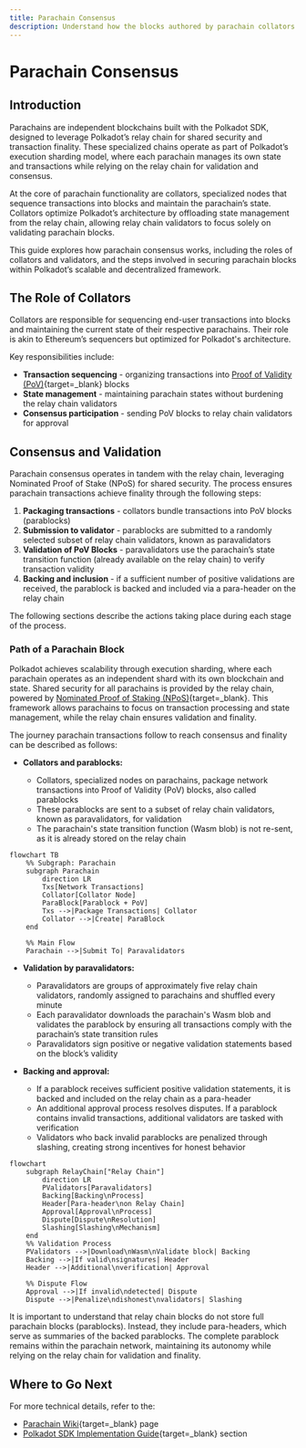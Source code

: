```yaml
---
title: Parachain Consensus
description: Understand how the blocks authored by parachain collators are secured by the relay chain validators and how the parachain transactions achieve finality.
--- 
```


# Parachain Consensus

## Introduction

Parachains are independent blockchains built with the Polkadot SDK, designed to leverage Polkadot’s relay chain for shared security and transaction finality. These specialized chains operate as part of Polkadot’s execution sharding model, where each parachain manages its own state and transactions while relying on the relay chain for validation and consensus.

At the core of parachain functionality are collators, specialized nodes that sequence transactions into blocks and maintain the parachain’s state. Collators optimize Polkadot’s architecture by offloading state management from the relay chain, allowing relay chain validators to focus solely on validating parachain blocks.

This guide explores how parachain consensus works, including the roles of collators and validators, and the steps involved in securing parachain blocks within Polkadot’s scalable and decentralized framework.

## The Role of Collators

Collators are responsible for sequencing end-user transactions into blocks and maintaining the current state of their respective parachains. Their role is akin to Ethereum’s sequencers but optimized for Polkadot's architecture.

Key responsibilities include:

- **Transaction sequencing** - organizing transactions into [Proof of Validity (PoV)](https://wiki.polkadot.network/docs/glossary#proof-of-validity){target=\_blank} blocks
- **State management** - maintaining parachain states without burdening the relay chain validators
- **Consensus participation** - sending PoV blocks to relay chain validators for approval

## Consensus and Validation

Parachain consensus operates in tandem with the relay chain, leveraging Nominated Proof of Stake (NPoS) for shared security. The process ensures parachain transactions achieve finality through the following steps:

1. **Packaging transactions** - collators bundle transactions into PoV blocks (parablocks)
2. **Submission to validator** - parablocks are submitted to a randomly selected subset of relay chain validators, known as paravalidators
3. **Validation of PoV Blocks** - paravalidators use the parachain’s state transition function (already available on the relay chain) to verify transaction validity
4. **Backing and inclusion** - if a sufficient number of positive validations are received, the parablock is backed and included via a para-header on the relay chain

The following sections describe the actions taking place during each stage of the process. 

### Path of a Parachain Block

Polkadot achieves scalability through execution sharding, where each parachain operates as an independent shard with its own blockchain and state. Shared security for all parachains is provided by the relay chain, powered by [Nominated Proof of Staking (NPoS)](/polkadot-protocol/glossary/#nominated-proof-of-stake-npos){target=\_blank}. This framework allows parachains to focus on transaction processing and state management, while the relay chain ensures validation and finality.

The journey parachain transactions follow to reach consensus and finality can be described as follows:

- **Collators and parablocks:**

    - Collators, specialized nodes on parachains, package network transactions into Proof of Validity (PoV) blocks, also called parablocks
    - These parablocks are sent to a subset of relay chain validators, known as paravalidators, for validation
    - The parachain's state transition function (Wasm blob) is not re-sent, as it is already stored on the relay chain

```mermaid
flowchart TB
    %% Subgraph: Parachain
    subgraph Parachain
        direction LR
        Txs[Network Transactions]
        Collator[Collator Node]
        ParaBlock[Parablock + PoV]
        Txs -->|Package Transactions| Collator
        Collator -->|Create| ParaBlock
    end

    %% Main Flow
    Parachain -->|Submit To| Paravalidators
```

- **Validation by paravalidators:**

    - Paravalidators are groups of approximately five relay chain validators, randomly assigned to parachains and shuffled every minute
    - Each paravalidator downloads the parachain's Wasm blob and validates the parablock by ensuring all transactions comply with the parachain’s state transition rules
    - Paravalidators sign positive or negative validation statements based on the block’s validity

- **Backing and approval:**

    - If a parablock receives sufficient positive validation statements, it is backed and included on the relay chain as a para-header
    - An additional approval process resolves disputes. If a parablock contains invalid transactions, additional validators are tasked with verification
    - Validators who back invalid parablocks are penalized through slashing, creating strong incentives for honest behavior

```mermaid
flowchart
    subgraph RelayChain["Relay Chain"]
        direction LR
        PValidators[Paravalidators]
        Backing[Backing\nProcess]
        Header[Para-header\non Relay Chain]
        Approval[Approval\nProcess]
        Dispute[Dispute\nResolution]
        Slashing[Slashing\nMechanism]
    end
    %% Validation Process
    PValidators -->|Download\nWasm\nValidate block| Backing
    Backing -->|If valid\nsignatures| Header
    Header -->|Additional\nverification| Approval
    
    %% Dispute Flow
    Approval -->|If invalid\ndetected| Dispute
    Dispute -->|Penalize\ndishonest\nvalidators| Slashing

```


It is important to understand that relay chain blocks do not store full parachain blocks (parablocks). Instead, they include para-headers, which serve as summaries of the backed parablocks. The complete parablock remains within the parachain network, maintaining its autonomy while relying on the relay chain for validation and finality.

## Where to Go Next

For more technical details, refer to the:

- [Parachain Wiki](https://wiki.polkadot.network/docs/learn-parachains){target=_blank} page
- [Polkadot SDK Implementation Guide](/develop/blockchains/get-started/){target=\_blank} section